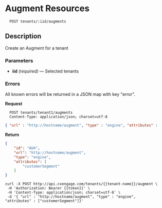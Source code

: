 # Augment Resources

```
  POST tenants/:iid/augments
```

## Description

Create an Augment for a tenant

### Parameters

- **iid** _(required)_ — Selected tenants

### Errors

All known errors will be returned in a JSON map with key "error".



**Request**

```
  POST tenants/tenant1/augments
  Content-Type: application/json; charset=utf-8
```

```json
{ "url" : "http://hostname/augment", "type" : "engine", "attributes" : ["customerSegment"]}
```


**Return**

```json
{
    "id": "AU4",
    "url": "http://hostname/augment",
    "type": "engine",
    "attributes": [
        "customerSegment"
    ]
}
```

```
curl -X POST http://api.cxengage.com/tenants/{{tenant-name}}/augment \
 -H 'Authorization: Bearer {{token}}' \
 -H 'Content-Type: application/json; charset=utf-8' \
 -d '{ "url" : "http://hostname/augment", "type" : "engine", "attributes" : ["customerSegment"]}'
 ```


